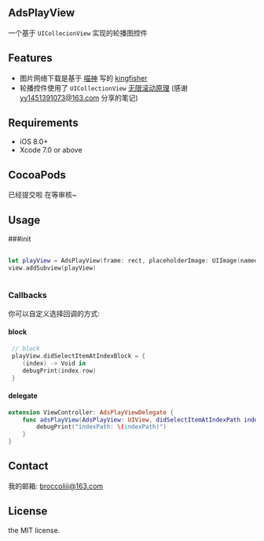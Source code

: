
## AdsPlayView
 一个基于 `UICollecionView` 实现的轮播图控件
## Features

* 图片网络下载是基于 [喵神](https://github.com/onevcat) 写的 [kingfisher](https://github.com/onevcat/Kingfisher)
* 轮播控件使用了 `UICollectionView` [无限滚动原理](http://fromwiz.com/share/s/0i4C850y0AUf2VM_1t15ktzt1-Z1cg3gmA4X2nmNrx34IKKk) (感谢 yy1451391073@163.com 分享的笔记) 

## Requirements

* iOS 8.0+
* Xcode 7.0 or above

## CocoaPods

已经提交啦 在等审核~

## Usage

###init


``` swift	
						
let playView = AdsPlayView(frame: rect, placeholderImage: UIImage(named: "placeholder")!, URLArr: [url1, url2, url3, url4])
view.addSubview(playView)
        
```

### Callbacks

你可以自定义选择回调的方式:

#### block
``` swift
 // block
 playView.didSelectItemAtIndexBlock = {
    (index) -> Void in
    debugPrint(index.row)
 }

```
#### delegate
``` swift
extension ViewController: AdsPlayViewDelegate {
    func adsPlayView(AdsPlayView: UIView, didSelectItemAtIndexPath indexPath: NSIndexPath) {
        debugPrint("indexPath: \(indexPath)")
    }
}
```

## Contact

我的邮箱: broccoliii@163.com

## License

the MIT license. 

